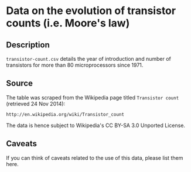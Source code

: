 Data on the evolution of transistor counts (i.e. Moore's law)
=============================================================

Description
-----------
`transistor-count.csv` details the year of introduction and number of transistors for more than 80 microprocessors since 1971. 

Source
------
The table was scraped from the Wikipedia page titled `Transistor count` (retrieved 24 Nov 2014):

    http://en.wikipedia.org/wiki/Transistor_count

The data is hence subject to Wikipedia's CC BY-SA 3.0 Unported License.

Caveats
-------
If you can think of caveats related to the use of this data, please list them here.
